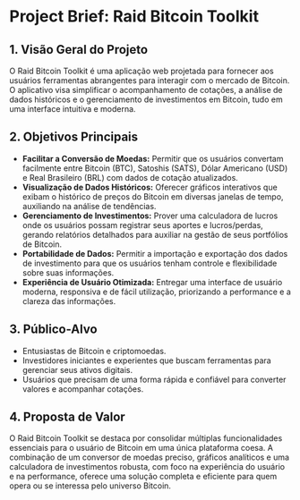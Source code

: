 # Project Brief: Raid Bitcoin Toolkit

## 1. Visão Geral do Projeto

O Raid Bitcoin Toolkit é uma aplicação web projetada para fornecer aos usuários ferramentas abrangentes para interagir com o mercado de Bitcoin. O aplicativo visa simplificar o acompanhamento de cotações, a análise de dados históricos e o gerenciamento de investimentos em Bitcoin, tudo em uma interface intuitiva e moderna.

## 2. Objetivos Principais

*   **Facilitar a Conversão de Moedas:** Permitir que os usuários convertam facilmente entre Bitcoin (BTC), Satoshis (SATS), Dólar Americano (USD) e Real Brasileiro (BRL) com dados de cotação atualizados.
*   **Visualização de Dados Históricos:** Oferecer gráficos interativos que exibam o histórico de preços do Bitcoin em diversas janelas de tempo, auxiliando na análise de tendências.
*   **Gerenciamento de Investimentos:** Prover uma calculadora de lucros onde os usuários possam registrar seus aportes e lucros/perdas, gerando relatórios detalhados para auxiliar na gestão de seus portfólios de Bitcoin.
*   **Portabilidade de Dados:** Permitir a importação e exportação dos dados de investimento para que os usuários tenham controle e flexibilidade sobre suas informações.
*   **Experiência de Usuário Otimizada:** Entregar uma interface de usuário moderna, responsiva e de fácil utilização, priorizando a performance e a clareza das informações.

## 3. Público-Alvo

*   Entusiastas de Bitcoin e criptomoedas.
*   Investidores iniciantes e experientes que buscam ferramentas para gerenciar seus ativos digitais.
*   Usuários que precisam de uma forma rápida e confiável para converter valores e acompanhar cotações.

## 4. Proposta de Valor

O Raid Bitcoin Toolkit se destaca por consolidar múltiplas funcionalidades essenciais para o usuário de Bitcoin em uma única plataforma coesa. A combinação de um conversor de moedas preciso, gráficos analíticos e uma calculadora de investimentos robusta, com foco na experiência do usuário e na performance, oferece uma solução completa e eficiente para quem opera ou se interessa pelo universo Bitcoin. 